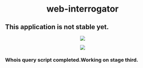 
<h1 align="center"> web-interrogator </h1>

## This application is not stable yet.

<p align="center">
<img src="https://user-images.githubusercontent.com/39852038/51525962-6acceb00-1e42-11e9-91fd-564dbead4e03.png"/>
</p>
<p align="center">
<img src="https://user-images.githubusercontent.com/39852038/51674726-8a9b1500-1fe2-11e9-926e-d7578b743fac.png"/>
</p>

 <h3>Whois query script completed.Working on stage third.</h3>
